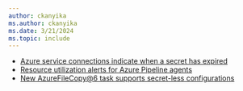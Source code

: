 ```yaml
---
author: ckanyika
ms.author: ckanyika
ms.date: 3/21/2024
ms.topic: include
---
```


- [Azure service connections indicate when a secret has expired](#azure-service-connections-indicate-when-a-secret-has-expired)
- [Resource utilization alerts for Azure Pipeline agents](#resource-utilization-alerts-for-azure-pipeline-agents)
- [New AzureFileCopy@6 task supports secret-less configurations](#new-azurefilecopy6-task-supports-secret-less-configurations)